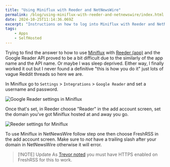 ```yaml
---
title: "Using Miniflux with Reeder and NetNewsWire"
permalink: /blog/using-miniflux-with-reeder-and-netnewswire/index.html
date: 2024-10-25T11:14:36.069Z
excerpt: "Instructions on how to log into Miniflux with Reeder and NetNewsWire"
tags:
    - Apps
    - SelfHosted
---
```


Trying to find the answer to how to use [Miniflux](https://miniflux.app) with [Reeder (app)](https://reederapp.com) and the Google Reader API proved to be a bit difficult due to the similarly of the app name and the API name. Or maybe I was sleep deprived. Either way, I finally worked it out but I never found a definitive "this is how you do it" just lots of vague Reddit threads so here we are.

In Miniflux go to `Settings` > `Integrations` > `Google Reader` and set a username and password.

![Google Reader settings in Miniflux](https://cdn.rknight.me/site/miniflux-google-reader-settings.jpg)

Once that's set, in Reeder choose "Reader" in the add account screen, set the domain you've got Miniflux hosted at and away you go.

![Reeder settings for Miniflux](https://cdn.rknight.me/site/reeder-reader-settings.png)

To use Miniflux in NetNewsWire follow step one then choose FreshRSS in the add account screen. Make sure to _not_ have a trailing slash after your domain in NetNewsWire otherwise it will error.

> [!NOTE] Update
> As [Trevor noted](https://mastodon.social/@manternach/113368039462474185) you must have HTTPS enabled on FreshRSS for this to work.